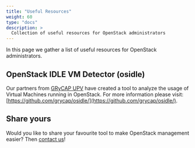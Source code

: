 ```yaml
---
title: "Useful Resources"
weight: 60
type: "docs"
description: >
  Collection of useful resources for OpenStack administrators
---
```


In this page we gather a list of useful resources for OpenStack administrators.

## OpenStack IDLE VM Detector (osidle)

Our partners from [GRyCAP UPV](https://grycap.upv.es/) have created a tool
to analyze the usage of Virtual Machines running in OpenStack. For more
information please visit:
[https://github.com/grycap/osidle/](https://github.com/grycap/osidle/).

## Share yours

Would you like to share your favourite tool to make OpenStack management easier?
Then [contact us](../../../../support/)!
